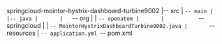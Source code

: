 springcloud-mointor-hystrix-dashboard-turbine9002
|-- src
|   `-- main
|       |-- java
|       |   `-- org
|       |       `-- openatom
|       |           `-- springcloud
|       |               `-- MointorHystrixDashboardTurbine9002.java
|       `-- resources
|           `-- application.yml
`-- pom.xml
